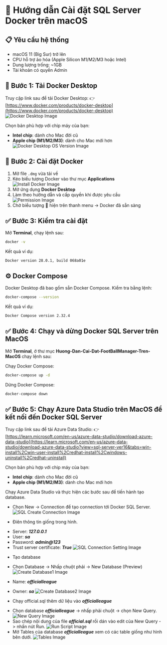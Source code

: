 # 🐳 Hướng dẫn Cài đặt SQL Server Docker trên macOS

## 📋 Yêu cầu hệ thống
- macOS 11 (Big Sur) trở lên
- CPU hỗ trợ ảo hóa (Apple Silicon M1/M2/M3 hoặc Intel)
- Dung lượng trống: ~1GB
- Tài khoản có quyền Admin

## 🔽 Bước 1: Tải Docker Desktop

Truy cập link sau để tải Docker Desktop:
👉 [https://www.docker.com/products/docker-desktop](https://www.docker.com/products/docker-desktop)
![Docker Desktop Image](Images/Docker-Desktop.png)

Chọn bản phù hợp với chip máy của bạn:
- **Intel chip**: dành cho Mac đời cũ
- **Apple chip (M1/M2/M3)**: dành cho Mac mới hơn
![Docker Desktop OS Version Image](Images/OS-Version.png)

## 🧱 Bước 2: Cài đặt Docker

1. Mở file `.dmg` vừa tải về
2. Kéo biểu tượng Docker vào thư mục **Applications**
![Install Docker Image](Images/Install-Docker.png)
3. Mở ứng dụng **Docker Desktop**
4. Làm theo hướng dẫn và cấp quyền khi được yêu cầu
![Permission Image](Images/Permission.png)
5. Chờ biểu tượng 🐳 hiện trên thanh menu → Docker đã sẵn sàng

## ✅ Bước 3: Kiểm tra cài đặt

Mở **Terminal**, chạy lệnh sau:

```bash
docker -v
```

Kết quả ví dụ:
```
Docker version 28.0.1, build 068a01e
```

## ⚙️ Docker Compose

Docker Desktop đã bao gồm sẵn Docker Compose. Kiểm tra bằng lệnh:

```bash
docker-compose --version
```

Kết quả ví dụ:
```bash
Docker Compose version 2.32.4
```

## ✅ Bước 4: Chạy và dừng Docker SQL Server trên MacOS

Mở **Terminal**, ở thư mục **Huong-Dan-Cai-Dat-FootBallManager-Tren-MacOS** chạy lệnh sau:

Chạy Docker Compose:
```bash
docker-compose up -d
```

Dừng Docker Compose:
```bash
docker-compose down
```

## ✅ Bước 5: Chạy Azure Data Studio trên MacOS để kết nối đến Docker SQL Server

Truy cập link sau để tải Azure Data Studio:
👉 [https://learn.microsoft.com/en-us/azure-data-studio/download-azure-data-studio](https://learn.microsoft.com/en-us/azure-data-studio/download-azure-data-studio?view=sql-server-ver16&tabs=win-install%2Cwin-user-install%2Credhat-install%2Cwindows-uninstall%2Credhat-uninstall)

Chọn bản phù hợp với chip máy của bạn:
- **Intel chip**: dành cho Mac đời cũ
- **Apple chip (M1/M2/M3)**: dành cho Mac mới hơn

Chạy Azure Data Studio và thực hiện các bước sau để tiến hành tạo database.

- Chọn New -> Connection để tạo connection tới Docker SQL Server.
![SQL Create Connection Image](Images/Create-Connection.png)

- Điên thông tin giống trong hình.
+ Server: ***127.0.0.1***
+ User: ***sa***
+ Password: ***admin@123***
+ Trust server certificate: ***True***
![SQL Connection Setting Image](Images/Connection-Setting.png)

- Tạo database 
+ Chọn Database -> Nhấp chuột phải -> New Database (Preview)
![Create Database1 Image](Images/Create-Database1.png)

+  Name: ***officialleague***
+  Owner: ***sa***
![Create Database2 Image](Images/Create-Database2.png)

- Chạy official.sql thêm dữ liệu vào ***officialleague***
+ Chọn database  ***officialleague*** -> nhấp phải chuột -> chọn New Query.
![New Query Image](Images/New-Query.png)
+ Sao chép nội dung của file ***official.sql*** rồi dán vào edit của New Query -> nhấn nút Run.
![Run Script Image](Images/Run-Script.png)
+ Mở Tables của database  ***officialleague*** xem có các table giống như hình bên dưới.
![Tables Image](Images/Tables.png)
